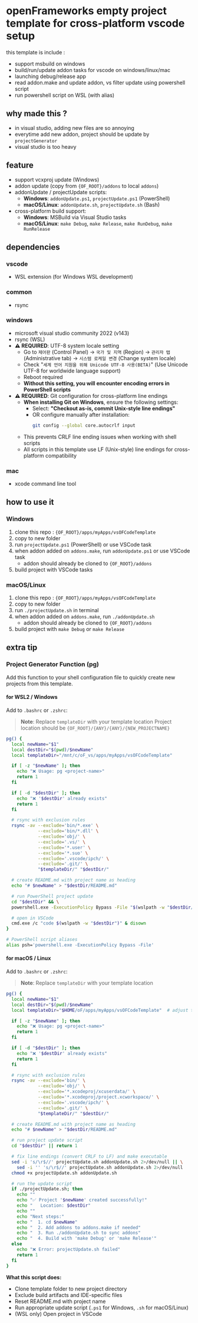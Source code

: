 # openFrameworks empty project template for cross-platform vscode setup

this template is include :
- support msbuild on windows
- build/run/update addon tasks for vscode on windows/linux/mac
- launching debug/release app
- read addon.make and update addon, vs filter update using powershell script
- run powershell script on WSL (with alias)

## why made this ?
- in visual studio, adding new files are so annoying
- everytime add new addon, project should be update by `projectGenerator`
- visual studio is too heavy

## feature
- support vcxproj update (Windows)
- addon update (copy from `{OF_ROOT}/addons` to local `addons`)
- addonUpdate / projectUpdate scripts:
  - **Windows**: `addonUpdate.ps1`, `projectUpdate.ps1` (PowerShell)
  - **macOS/Linux**: `addonUpdate.sh`, `projectUpdate.sh` (Bash)
- cross-platform build support:
  - **Windows**: MSBuild via Visual Studio tasks
  - **macOS/Linux**: `make Debug`, `make Release`, `make RunDebug`, `make RunRelease`

## dependencies
### vscode
- WSL extension (for Windows WSL development)
### common
- rsync
### windows
- microsoft visual studio community 2022 (v143)
- rsync (WSL)
- **⚠️ REQUIRED**: UTF-8 system locale setting
  - Go to `제어판` (Control Panel) → `국가 및 지역` (Region) → `관리자 탭` (Administrative tab) → `시스템 로케일 변경` (Change system locale)
  - Check "`세계 언어 지원을 위해 Unicode UTF-8 사용(BETA)`" (Use Unicode UTF-8 for worldwide language support)
  - Reboot required
  - **Without this setting, you will encounter encoding errors in PowerShell scripts**
- **⚠️ REQUIRED**: Git configuration for cross-platform line endings
  - **When installing Git on Windows**, ensure the following settings:
    - Select: **"Checkout as-is, commit Unix-style line endings"**
    - OR configure manually after installation:
      ```bash
      git config --global core.autocrlf input
      ```
  - This prevents CRLF line ending issues when working with shell scripts
  - All scripts in this template use LF (Unix-style) line endings for cross-platform compatibility

### mac
- xcode command line tool

## how to use it

### Windows
1. clone this repo : `{OF_ROOT}/apps/myApps/vsOFCodeTemplate`
2. copy to new folder
3. run `projectUpdate.ps1` (PowerShell) or use VSCode task
4. when addon added on `addons.make`, run `addonUpdate.ps1` or use VSCode task
   - addon should already be cloned to `{OF_ROOT}/addons`
5. build project with VSCode tasks

### macOS/Linux
1. clone this repo : `{OF_ROOT}/apps/myApps/vsOFCodeTemplate`
2. copy to new folder
3. run `./projectUpdate.sh` in terminal
4. when addon added on `addons.make`, run `./addonUpdate.sh`
   - addon should already be cloned to `{OF_ROOT}/addons`
5. build project with `make Debug` or `make Release`

## extra tip

### Project Generator Function (pg)

Add this function to your shell configuration file to quickly create new projects from this template.

#### for WSL2 / Windows
Add to `.bashrc` or `.zshrc`:
> **Note**: Replace `templateDir` with your template location
> Project location should be `{OF_ROOT}/{ANY}/{ANY}/{NEW_PROJECTNAME}`

```bash
pg() {
  local newName="$1"
  local destDir="$(pwd)/$newName"
  local templateDir="/mnt/c/oF_vs/apps/myApps/vsOFCodeTemplate"

  if [ -z "$newName" ]; then
    echo "❌ Usage: pg <project-name>"
    return 1
  fi

  if [ -d "$destDir" ]; then
    echo "❌ '$destDir' already exists"
    return 1
  fi

  # rsync with exclusion rules
  rsync -av --exclude='bin/*.exe' \
            --exclude='bin/*.dll' \
            --exclude='obj/' \
            --exclude='.vs/' \
            --exclude='*.user' \
            --exclude='*.suo' \
            --exclude='.vscode/ipch/' \
            --exclude='.git/' \
            "$templateDir/" "$destDir/"

  # create README.md with project name as heading
  echo "# $newName" > "$destDir/README.md"

  # run PowerShell project update
  cd "$destDir" && \
  powershell.exe -ExecutionPolicy Bypass -File "$(wslpath -w "$destDir/projectUpdate.ps1")"

  # open in VSCode
  cmd.exe /c "code $(wslpath -w "$destDir")" & disown
}

# PowerShell script aliases
alias psh='powershell.exe -ExecutionPolicy Bypass -File'
```

#### for macOS / Linux
Add to `.bashrc` or `.zshrc`:
> **Note**: Replace `templateDir` with your template location

```bash
pg() {
  local newName="$1"
  local destDir="$(pwd)/$newName"
  local templateDir="$HOME/oF/apps/myApps/vsOFCodeTemplate"  # adjust this path

  if [ -z "$newName" ]; then
    echo "❌ Usage: pg <project-name>"
    return 1
  fi

  if [ -d "$destDir" ]; then
    echo "❌ '$destDir' already exists"
    return 1
  fi

  # rsync with exclusion rules
  rsync -av --exclude='bin/' \
            --exclude='obj/' \
            --exclude='*.xcodeproj/xcuserdata/' \
            --exclude='*.xcodeproj/project.xcworkspace/' \
            --exclude='.vscode/ipch/' \
            --exclude='.git/' \
            "$templateDir/" "$destDir/"

  # create README.md with project name as heading
  echo "# $newName" > "$destDir/README.md"

  # run project update script
  cd "$destDir" || return 1

  # fix line endings (convert CRLF to LF) and make executable
  sed -i 's/\r$//' projectUpdate.sh addonUpdate.sh 2>/dev/null || \
    sed -i '' 's/\r$//' projectUpdate.sh addonUpdate.sh 2>/dev/null
  chmod +x projectUpdate.sh addonUpdate.sh

  # run the update script
  if ./projectUpdate.sh; then
    echo ""
    echo "✅ Project '$newName' created successfully!"
    echo "   Location: $destDir"
    echo ""
    echo "Next steps:"
    echo "  1. cd $newName"
    echo "  2. Add addons to addons.make if needed"
    echo "  3. Run ./addonUpdate.sh to sync addons"
    echo "  4. Build with 'make Debug' or 'make Release'"
  else
    echo "❌ Error: projectUpdate.sh failed"
    return 1
  fi
}
```

**What this script does:**
- Clone template folder to new project directory
- Exclude build artifacts and IDE-specific files
- Reset README.md with project name
- Run appropriate update script (`.ps1` for Windows, `.sh` for macOS/Linux)
- (WSL only) Open project in VSCode
